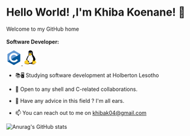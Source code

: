 # Hello World! ,I'm Khiba Koenane! 👋

Welcome to my GitHub home</br></br>
**Software Developer: <p align="left"> <a href="https://www.cprogramming.com/" target="_blank" rel="noreferrer"> <img src="https://raw.githubusercontent.com/devicons/devicon/master/icons/c/c-original.svg" alt="c" width="40" height="40"/> </a> <a href="https://www.linux.org/" target="_blank" rel="noreferrer">  <img src="https://raw.githubusercontent.com/devicons/devicon/master/icons/linux/linux-original.svg" alt="linux" width="40" height="40"/> </a> </p>**

- 📚🖥️ Studying software development at Holberton Lesotho 
- 👯 Open to any shell and C-related collaborations.
- 🤔 Have any advice in this field ? I'm all ears.</br>

- 📫 You can reach out to me on khibak04@gmail.com
<!-- -  ⚡ Fun fact: I am deep into the self-help world. -->


![Anurag's GitHub stats](https://github-readme-stats.vercel.app/api?username=khiba-k&theme=darl&show_icons=true)

